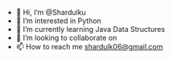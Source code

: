 - 👋 Hi, I’m @Shardulku
- 👀 I’m interested in Python
- 🌱 I’m currently learning Java Data Structures
- 💞️ I’m looking to collaborate on 
- 📫 How to reach me shardulk06@gmail.com

<!---
Shardulku/Shardulku is a ✨ special ✨ repository because its `README.md` (this file) appears on your GitHub profile.
You can click the Preview link to take a look at your changes.
--->
